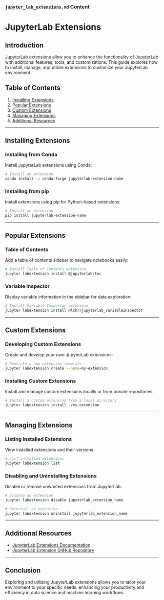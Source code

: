 ### `jupyter_lab_extensions.md` Content


# JupyterLab Extensions

## Introduction

JupyterLab extensions allow you to enhance the functionality of JupyterLab with additional features, tools, and customizations. This guide explores how to install, manage, and utilize extensions to customize your JupyterLab environment.

## Table of Contents

1. [Installing Extensions](#installing-extensions)
2. [Popular Extensions](#popular-extensions)
3. [Custom Extensions](#custom-extensions)
4. [Managing Extensions](#managing-extensions)
5. [Additional Resources](#additional-resources)

---

## Installing Extensions

### Installing from Conda

Install JupyterLab extensions using Conda:

```bash
# Install an extension
conda install -c conda-forge jupyterlab-extension-name
```

### Installing from pip

Install extensions using pip for Python-based extensions:

```bash
# Install an extension
pip install jupyterlab-extension-name
```

---

## Popular Extensions

### Table of Contents

Add a table of contents sidebar to navigate notebooks easily:

```bash
# Install Table of Contents extension
jupyter labextension install @jupyterlab/toc
```

### Variable Inspector

Display variable information in the sidebar for data exploration:

```bash
# Install Variable Inspector extension
jupyter labextension install @lckr/jupyterlab_variableinspector
```

---

## Custom Extensions

### Developing Custom Extensions

Create and develop your own JupyterLab extensions:

```bash
# Generate a new extension template
jupyter labextension create --name=my-extension
```

### Installing Custom Extensions

Install and manage custom extensions locally or from private repositories:

```bash
# Install a custom extension from a local directory
jupyter labextension install ./my-extension
```

---

## Managing Extensions

### Listing Installed Extensions

View installed extensions and their versions:

```bash
# List installed extensions
jupyter labextension list
```

### Disabling and Uninstalling Extensions

Disable or remove unwanted extensions from JupyterLab:

```bash
# Disable an extension
jupyter labextension disable jupyterlab_extension_name

# Uninstall an extension
jupyter labextension uninstall jupyterlab_extension_name
```

---

## Additional Resources

- [JupyterLab Extensions Documentation](https://jupyterlab.readthedocs.io/en/stable/user/extensions.html)
- [JupyterLab Extension GitHub Repository](https://github.com/jupyterlab/jupyterlab)

---

## Conclusion

Exploring and utilizing JupyterLab extensions allows you to tailor your environment to your specific needs, enhancing your productivity and efficiency in data science and machine learning workflows.

